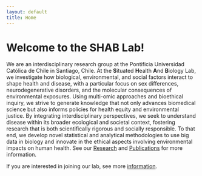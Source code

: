 ```yaml
---
layout: default
title: Home
---
```


# Welcome to the SHAB Lab!

We are an interdisciplinary research group at the Pontificia Universidad Católica de Chile in Santiago, Chile.
At the **S**ituated **H**ealth **A**nd **B**iology Lab, we investigate how biological, environmental, and social factors interact to shape health and disease, with a particular focus on sex differences, neurodegenerative disorders, and the molecular consequences of environmental exposures.
Using multi-omic approaches and bioethical inquiry, we strive to generate knowledge that not only advances biomedical science but also informs policies for health equity and environmental justice.
By integrating interdisciplinary perspectives, we seek to understand disease within its broader ecological and societal context, fostering research that is both scientifically rigorous and socially responsible.
To that end, we develop novel statistical and analytical methodologies to use big data in biology and innovate in the ethical aspects involving environmental impacts on human health.
See our [Research](_pages/research) and [Publications](/_pages/publications.md) for more information.

If you are interested in joining our lab, see more [information](_pages/positions).
